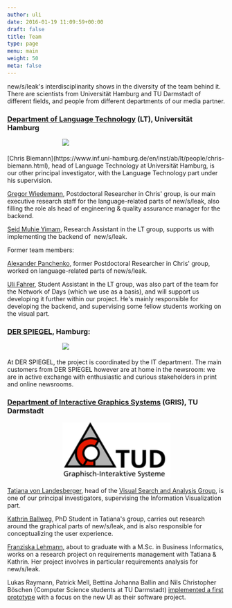 ```yaml
---
author: uli
date: 2016-01-19 11:09:59+00:00
draft: false
title: Team
type: page
menu: main
weight: 50
meta: false
---
```


new/s/leak's interdisciplinarity shows in the diversity of the team behind it. There are scientists from Universität Hamburg and TU Darmstadt of different fields, and people from different departments of our media partner.

<style>
.marginauto {
    margin: 10px auto 20px;
    display: block;
}
</style>


### [Department of Language Technology](https://www.inf.uni-hamburg.de/en/inst/ab/lt.html) (LT), Universität Hamburg


<img class="special-img-class marginauto" src="https://www.inf.uni-hamburg.de/4653760/lt-logo-square-500x500-97574b16504b70e52d9033b91e1be7b4335f88ee.png" style="width:250px !important;" align="center"/>
[Chris Biemann](https://www.inf.uni-hamburg.de/en/inst/ab/lt/people/chris-biemann.html), head of Language Technology at Universität Hamburg, is our other principal investigator, with the Language Technology part under his supervision.

[Gregor Wiedemann](https://www.inf.uni-hamburg.de/en/inst/ab/lt/people/alexander-panchenko.html), Postdoctoral Researcher in Chris' group, is our main executive research staff for the language-related parts of new/s/leak, also filling the role als head of engineering & quality assurance manager for the backend.

[Seid Muhie Yimam](https://www.inf.uni-hamburg.de/en/inst/ab/lt/people/seid-muhie-yimam.html), Research Assistant in the LT group, supports us with implementing the backend of  new/s/leak.

Former team members:

[Alexander Panchenko](http://panchenko.me/), former Postdoctoral Researcher in Chris' group, worked on language-related parts of new/s/leak.

[Uli Fahrer](http://uli-fahrer.de), Student Assistant in the LT group, was also part of the team for the Network of Days (which we use as a basis), and will support us developing it further within our project. He's mainly responsible for developing the backend, and supervising some fellow students working on the visual part.


### [DER SPIEGEL](https://www.spiegel.de), Hamburg:


<img class="special-img-class marginauto" src="https://assets.materialup.com/uploads/567bed13-8102-4061-9113-dc0164a3810d/preview.jpg" style="width:250px !important;"/>

At DER SPIEGEL, the project is coordinated by the IT department. The main customers from DER SPIEGEL however are at home in the newsroom: we are in active exchange with enthusiastic and curious stakeholders in print and online newsrooms.


### [Department of Interactive Graphics Systems](https://www.gris.informatik.tu-darmstadt.de) (GRIS), TU Darmstadt

<img class="special-img-class marginauto" src="/media/corporate_design/cd_grafiken/Gris_Logo_16_9b.png" style="width:250px !important;"/>

[Tatiana von Landesberger](https://www.gris.informatik.tu-darmstadt.de/~ttekusov/), head of the [Visual Search and Analysis Group](https://www.gris.tu-darmstadt.de/research/vissearch/index.en.htm), is one of our principal investigators, supervising the Information Visualization part.

[Kathrin Ballweg](https://www.gris.tu-darmstadt.de/home/members/ballweg/index.de.htm), PhD Student in Tatiana's group, carries out research around the graphical parts of new/s/leak, and is also responsible for conceptualizing the user experience.

[Franziska Lehmann](https://www.xing.com/profile/Franziska_Lehmann26), about to graduate with a M.Sc. in Business Informatics, works on a research project on requirements management with Tatiana & Kathrin. Her project involves in particular requirements analysis for new/s/leak.

Lukas Raymann, Patrick Mell, Bettina Johanna Ballin and Nils Christopher Böschen (Computer Science students at TU Darmstadt) [implemented a first prototype](https://newsleak.io/2016/01/25/science-data-journalsim-newsleak/) with a focus on the new UI as their software project.
